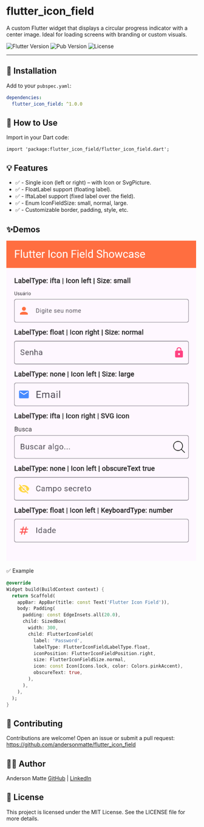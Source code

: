 # flutter_icon_field

A custom Flutter widget that displays a circular progress indicator with a center image. Ideal for loading screens with branding or custom visuals.

![Flutter Version](https://img.shields.io/badge/flutter-%E2%89%A53.0.0-blue)
![Pub Version](https://img.shields.io/pub/v/flutter_icon_field.svg)
![License](https://img.shields.io/badge/license-MIT-green)

---

## 🚀 Installation

Add to your `pubspec.yaml`:

```yaml
dependencies:
  flutter_icon_field: ^1.0.0

```

## 🚀 How to Use

Import in your Dart code:

```
import 'package:flutter_icon_field/flutter_icon_field.dart';
```

## 💡 Features

- ✅ - Single icon (left or right) – with Icon or SvgPicture.
- ✅ - FloatLabel support (floating label).
- ✅ - IftaLabel support (fixed label over the field).
- ✅ - Enum IconFieldSize: small, normal, large.
- ✅ - Customizable border, padding, style, etc.

## ✨Demos

<img src="https://github.com/andersonmatte/flutter_icon_field_teste/blob/master/assets/images/tela.png" width="500" height="844" alt="Flutter Icon Field Showcase" />

✅ Example

```dart
@override
Widget build(BuildContext context) {
  return Scaffold(
    appBar: AppBar(title: const Text('Flutter Icon Field')),
    body: Padding(
      padding: const EdgeInsets.all(20.0),
      child: SizedBox(
        width: 300,
        child: FlutterIconField(
          label: 'Password',
          labelType: FlutterIconFieldLabelType.float,
          iconPosition: FlutterIconFieldPosition.right,
          size: FlutterIconFieldSize.normal,
          icon: const Icon(Icons.lock, color: Colors.pinkAccent),
          obscureText: true,
        ),
      ),
    ),
  );
}
```

## 🤝 Contributing

Contributions are welcome! Open an issue or submit a pull request:
https://github.com/andersonmatte/flutter_icon_field

## 👨‍💻 Author

Anderson Matte
[GitHub](https://github.com/andersonmatte/) | [LinkedIn](https://www.linkedin.com/in/andersonmatte/)

## 📝 License

This project is licensed under the MIT License. See the LICENSE file for more details.